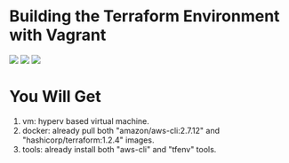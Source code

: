 # Building the Terraform Environment with Vagrant

![](https://img.shields.io/badge/Windows-11-green?logo=windows) ![](https://img.shields.io/badge/Hyperv-10.0.22621.1-green?logo=windows) ![](https://img.shields.io/badge/Vagrant-2.2.19-green?logo=windows) 

# You Will Get     
1. vm: hyperv based virtual machine.    
2. docker: already pull both "amazon/aws-cli:2.7.12" and "hashicorp/terraform:1.2.4" images.     
3. tools: already install both "aws-cli" and "tfenv" tools.     
